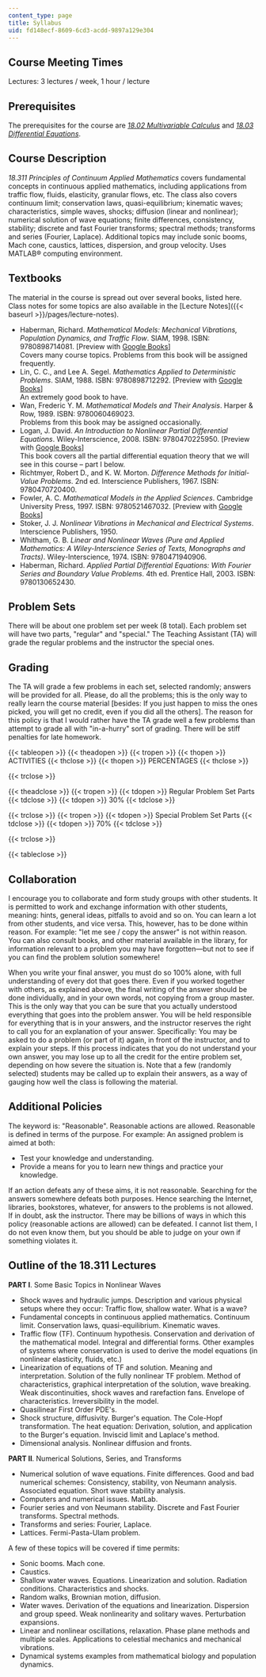 ```yaml
---
content_type: page
title: Syllabus
uid: fd148ecf-8609-6cd3-acdd-9897a129e304
---
```


Course Meeting Times
--------------------

Lectures: 3 lectures / week, 1 hour / lecture

Prerequisites
-------------

The prerequisites for the course are [_18.02 Multivariable Calculus_](/courses/18-02-multivariable-calculus-fall-2007) and [_18.03 Differential Equations_](/courses/18-03-differential-equations-spring-2010).

Course Description
------------------

_18.311 Principles of Continuum Applied Mathematics_ covers fundamental concepts in continuous applied mathematics, including applications from traffic flow, fluids, elasticity, granular flows, etc. The class also covers continuum limit; conservation laws, quasi-equilibrium; kinematic waves; characteristics, simple waves, shocks; diffusion (linear and nonlinear); numerical solution of wave equations; finite differences, consistency, stability; discrete and fast Fourier transforms; spectral methods; transforms and series (Fourier, Laplace). Additional topics may include sonic booms, Mach cone, caustics, lattices, dispersion, and group velocity. Uses MATLAB® computing environment.

Textbooks
---------

The material in the course is spread out over several books, listed here. Class notes for some topics are also available in the [Lecture Notes]({{< baseurl >}}/pages/lecture-notes).

*   Haberman, Richard. _Mathematical Models: Mechanical Vibrations, Population Dynamics, and Traffic Flow_. SIAM, 1998. ISBN: 9780898714081. \[Preview with [Google Books](http://books.google.com/books?id=0eieUFsSxPMC&pg=PAfrontcover)\]  
    Covers many course topics. Problems from this book will be assigned frequently.
*   Lin, C. C., and Lee A. Segel. _Mathematics Applied to Deterministic Problems_. SIAM, 1988. ISBN: 9780898712292. \[Preview with [Google Books](http://books.google.com/books?id=QYFfZ1Lx4IwC&pg=PAfrontcover)\]  
    An extremely good book to have.
*   Wan, Frederic Y. M. _Mathematical Models and Their Analysis_. Harper & Row, 1989. ISBN: 9780060469023.  
    Problems from this book may be assigned occasionally.
*   Logan, J. David. _An Introduction to Nonlinear Partial Differential Equations_. Wiley-Interscience, 2008. ISBN: 9780470225950. \[Preview with [Google Books](http://books.google.com/books?id=Zk4se2vNw2YC&pg=PAfrontcover)\]  
    This book covers all the partial differential equation theory that we will see in this course – part I below.
*   Richtmyer, Robert D., and K. W. Morton. _Difference Methods for Initial-Value Problems_. 2nd ed. Interscience Publishers, 1967. ISBN: 9780470720400.
*   Fowler, A. C. _Mathematical Models in the Applied Sciences_. Cambridge University Press, 1997. ISBN: 9780521467032. \[Preview with [Google Books](http://books.google.com/books?id=2KeYPU78AsMC&pg=PAfrontcover)\]
*   Stoker, J. J. _Nonlinear Vibrations in Mechanical and Electrical Systems_. Interscience Publishers, 1950.
*   Whitham, G. B. _Linear and Nonlinear Waves (Pure and Applied Mathematics: A Wiley-Interscience Series of Texts, Monographs and Tracts)_. Wiley-Interscience, 1974. ISBN: 9780471940906.
*   Haberman, Richard. _Applied Partial Differential Equations: With Fourier Series and Boundary Value Problems_. 4th ed. Prentice Hall, 2003. ISBN: 9780130652430.

Problem Sets
------------

There will be about one problem set per week (8 total). Each problem set will have two parts, "regular" and "special." The Teaching Assistant (TA) will grade the regular problems and the instructor the special ones.

Grading
-------

The TA will grade a few problems in each set, selected randomly; answers will be provided for all. Please, do all the problems; this is the only way to really learn the course material \[besides: If you just happen to miss the ones picked, you will get no credit, even if you did all the others\]. The reason for this policy is that I would rather have the TA grade well a few problems than attempt to grade all with "in-a-hurry" sort of grading. There will be stiff penalties for late homework.

{{< tableopen >}}
{{< theadopen >}}
{{< tropen >}}
{{< thopen >}}
ACTIVITIES
{{< thclose >}}
{{< thopen >}}
PERCENTAGES
{{< thclose >}}

{{< trclose >}}

{{< theadclose >}}
{{< tropen >}}
{{< tdopen >}}
Regular Problem Set Parts
{{< tdclose >}}
{{< tdopen >}}
30%
{{< tdclose >}}

{{< trclose >}}
{{< tropen >}}
{{< tdopen >}}
Special Problem Set Parts
{{< tdclose >}}
{{< tdopen >}}
70%
{{< tdclose >}}

{{< trclose >}}

{{< tableclose >}}

Collaboration
-------------

I encourage you to collaborate and form study groups with other students. It is permitted to work and exchange information with other students, meaning: hints, general ideas, pitfalls to avoid and so on. You can learn a lot from other students, and vice versa. This, however, has to be done within reason. For example: "let me see / copy the answer" is not within reason. You can also consult books, and other material available in the library, for information relevant to a problem you may have forgotten—but not to see if you can find the problem solution somewhere!

When you write your final answer, you must do so 100% alone, with full understanding of every dot that goes there. Even if you worked together with others, as explained above, the final writing of the answer should be done individually, and in your own words, not copying from a group master. This is the only way that you can be sure that you actually understood everything that goes into the problem answer. You will be held responsible for everything that is in your answers, and the instructor reserves the right to call you for an explanation of your answer. Specifically: You may be asked to do a problem (or part of it) again, in front of the instructor, and to explain your steps. If this process indicates that you do not understand your own answer, you may lose up to all the credit for the entire problem set, depending on how severe the situation is. Note that a few (randomly selected) students may be called up to explain their answers, as a way of gauging how well the class is following the material.

Additional Policies
-------------------

The keyword is: "Reasonable". Reasonable actions are allowed. Reasonable is defined in terms of the purpose. For example: An assigned problem is aimed at both:

*   Test your knowledge and understanding.
*   Provide a means for you to learn new things and practice your knowledge.

If an action defeats any of these aims, it is not reasonable. Searching for the answers somewhere defeats both purposes. Hence searching the Internet, libraries, bookstores, whatever, for answers to the problems is not allowed. If in doubt, ask the instructor. There may be billions of ways in which this policy (reasonable actions are allowed) can be defeated. I cannot list them, I do not even know them, but you should be able to judge on your own if something violates it.

Outline of the 18.311 Lectures
------------------------------

**PART I**. Some Basic Topics in Nonlinear Waves

*   Shock waves and hydraulic jumps. Description and various physical setups where they occur: Traffic flow, shallow water. What is a wave?
*   Fundamental concepts in continuous applied mathematics. Continuum limit. Conservation laws, quasi-equilibrium. Kinematic waves.
*   Traffic flow (TF). Continuum hypothesis. Conservation and derivation of the mathematical model. Integral and differential forms. Other examples of systems where conservation is used to derive the model equations (in nonlinear elasticity, fluids, etc.)
*   Linearization of equations of TF and solution. Meaning and interpretation. Solution of the fully nonlinear TF problem. Method of characteristics, graphical interpretation of the solution, wave breaking. Weak discontinuities, shock waves and rarefaction fans. Envelope of characteristics. Irreversibility in the model.
*   Quasilinear First Order PDE's.
*   Shock structure, diffusivity. Burger's equation. The Cole-Hopf transformation. The heat equation: Derivation, solution, and application to the Burger's equation. Inviscid limit and Laplace's method.
*   Dimensional analysis. Nonlinear diffusion and fronts.

**PART II**. Numerical Solutions, Series, and Transforms

*   Numerical solution of wave equations. Finite differences. Good and bad numerical schemes: Consistency, stability, von Neumann analysis. Associated equation. Short wave stability analysis.
*   Computers and numerical issues. MatLab.
*   Fourier series and von Neumann stability. Discrete and Fast Fourier transforms. Spectral methods.
*   Transforms and series: Fourier, Laplace.
*   Lattices. Fermi-Pasta-Ulam problem.

A few of these topics will be covered if time permits:

*   Sonic booms. Mach cone.
*   Caustics.
*   Shallow water waves. Equations. Linearization and solution. Radiation conditions. Characteristics and shocks.
*   Random walks, Brownian motion, diffusion.
*   Water waves. Derivation of the equations and linearization. Dispersion and group speed. Weak nonlinearity and solitary waves. Perturbation expansions.
*   Linear and nonlinear oscillations, relaxation. Phase plane methods and multiple scales. Applications to celestial mechanics and mechanical vibrations.
*   Dynamical systems examples from mathematical biology and population dynamics.